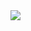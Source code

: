 <!-- <h1 align="center">JDS-01</h1>
<h3 align="center"><i>JavaScript Digital Synthesizer ジャバスクリプト デジタル シンセサイザー</i></h3> --!>

<img align="center" src="https://github.com/michaelkolesidis/javascript-software-synthesizer/blob/main/teaser.png">

